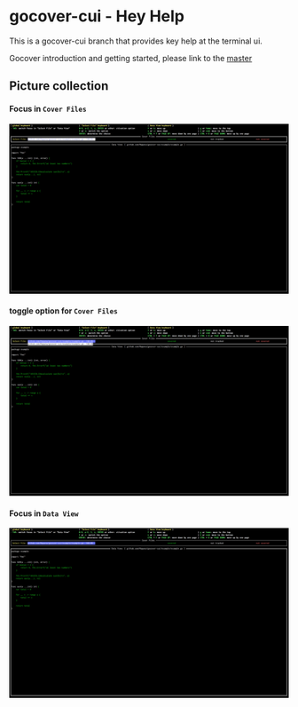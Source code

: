 # gocover-cui - Hey Help
This is a gocover-cui branch that provides key help at the terminal ui.

Gocover introduction and getting started, please link to the [master](https://github.com/Mapana/gocover-cui)

## Picture collection
#### Focus in `Cover Files`
![image](https://github.com/Mapana/gocover-cui/blob/key-help/gocover-cui-1.png)

#### toggle option for `Cover Files`
![image](https://github.com/Mapana/gocover-cui/blob/key-help/gocover-cui-2.png)

#### Focus in `Data View`
![image](https://github.com/Mapana/gocover-cui/blob/key-help/gocover-cui-3.png)
